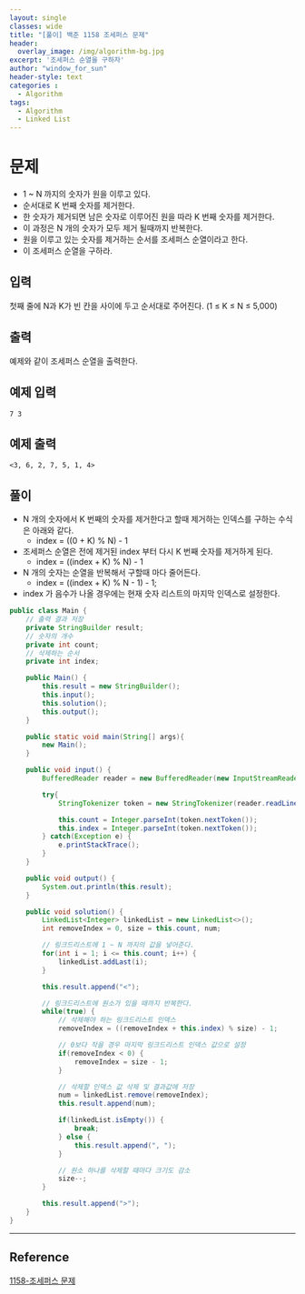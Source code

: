 ```yaml
--- 
layout: single
classes: wide
title: "[풀이] 백준 1158 조세퍼스 문제"
header:
  overlay_image: /img/algorithm-bg.jpg
excerpt: '조세퍼스 순열을 구하자'
author: "window_for_sun"
header-style: text
categories :
  - Algorithm
tags:
  - Algorithm
  - Linked List
---  
```


# 문제
- 1 ~ N 까지의 숫자가 원을 이루고 있다.
- 순서대로 K 번째 숫자를 제거한다.
- 한 숫자가 제거되면 남은 숫자로 이루어진 원을 따라 K 번째 숫자를 제거한다.
- 이 과정은 N 개의 숫자가 모두 제거 될때까지 반복한다.
- 원을 이루고 있는 숫자를 제거하는 순서를 조세퍼스 순열이라고 한다.
- 이 조세퍼스 순열을 구하라.


## 입력
첫째 줄에 N과 K가 빈 칸을 사이에 두고 순서대로 주어진다. (1 ≤ K ≤ N ≤ 5,000)

## 출력
예제와 같이 조세퍼스 순열을 출력한다.

## 예제 입력

```
7 3
```  

## 예제 출력

```
<3, 6, 2, 7, 5, 1, 4>
```  

## 풀이
- N 개의 숫자에서 K 번째의 숫자를 제거한다고 할때 제거하는 인덱스를 구하는 수식은 아래와 같다.
	- index = ((0 + K)  % N) - 1
- 조세퍼스 순열은 전에 제거된 index 부터 다시 K 번째 숫자를 제거하게 된다.
	- index = ((index + K) % N) - 1
- N 개의 숫자는 순열을 반복해서 구할때 마다 줄어든다.
	- index = ((index + K) % N - 1) - 1;
- index 가 음수가 나올 경우에는 현재 숫자 리스트의 마지막 인덱스로 설정한다.
  
```java
public class Main {
    // 출력 결과 저장
    private StringBuilder result;
    // 숫자의 개수
    private int count;
    // 삭제하는 순서
    private int index;

    public Main() {
        this.result = new StringBuilder();
        this.input();
        this.solution();
        this.output();
    }

    public static void main(String[] args){
        new Main();
    }

    public void input() {
        BufferedReader reader = new BufferedReader(new InputStreamReader(System.in));

        try{
            StringTokenizer token = new StringTokenizer(reader.readLine(), " ");

            this.count = Integer.parseInt(token.nextToken());
            this.index = Integer.parseInt(token.nextToken());
        } catch(Exception e) {
            e.printStackTrace();
        }
    }

    public void output() {
        System.out.println(this.result);
    }

    public void solution() {
        LinkedList<Integer> linkedList = new LinkedList<>();
        int removeIndex = 0, size = this.count, num;

        // 링크드리스트에 1 ~ N 까지의 값을 넣어준다.
        for(int i = 1; i <= this.count; i++) {
            linkedList.addLast(i);
        }

        this.result.append("<");

        // 링크드리스트에 원소가 있을 때까지 반복한다.
        while(true) {
            // 삭제해야 하는 링크드리스트 인덱스
            removeIndex = ((removeIndex + this.index) % size) - 1;

            // 0보다 작을 경우 마지막 링크드리스트 인덱스 값으로 설정
            if(removeIndex < 0) {
                removeIndex = size - 1;
            }

            // 삭제할 인덱스 값 삭제 및 결과값에 저장
            num = linkedList.remove(removeIndex);
            this.result.append(num);

            if(linkedList.isEmpty()) {
                break;
            } else {
                this.result.append(", ");
            }

            // 원소 하나를 삭제할 때마다 크기도 감소
            size--;
        }

        this.result.append(">");
    }
}
```  

---
## Reference
[1158-조세퍼스 문제](https://www.acmicpc.net/problem/1158)  
